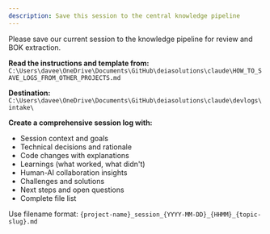 ```yaml
---
description: Save this session to the central knowledge pipeline
---
```


Please save our current session to the knowledge pipeline for review and BOK extraction.

**Read the instructions and template from:**
`C:\Users\davee\OneDrive\Documents\GitHub\deiasolutions\claude\HOW_TO_SAVE_LOGS_FROM_OTHER_PROJECTS.md`

**Destination:**
`C:\Users\davee\OneDrive\Documents\GitHub\deiasolutions\claude\devlogs\intake\`

**Create a comprehensive session log with:**
- Session context and goals
- Technical decisions and rationale
- Code changes with explanations
- Learnings (what worked, what didn't)
- Human-AI collaboration insights
- Challenges and solutions
- Next steps and open questions
- Complete file list

Use filename format: `{project-name}_session_{YYYY-MM-DD}_{HHMM}_{topic-slug}.md`
